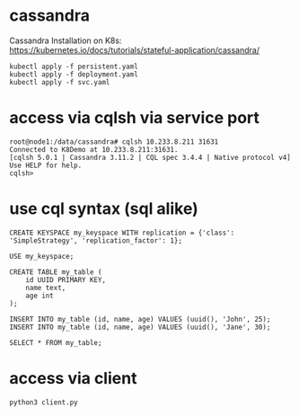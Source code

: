 # cassandra
Cassandra Installation on K8s:    
https://kubernetes.io/docs/tutorials/stateful-application/cassandra/
```
kubectl apply -f persistent.yaml
kubectl apply -f deployment.yaml
kubectl apply -f svc.yaml

```

# access via cqlsh via service port

```
root@node1:/data/cassandra# cqlsh 10.233.8.211 31631
Connected to K8Demo at 10.233.8.211:31631.
[cqlsh 5.0.1 | Cassandra 3.11.2 | CQL spec 3.4.4 | Native protocol v4]
Use HELP for help.
cqlsh>
```
# use cql syntax (sql alike)
```
CREATE KEYSPACE my_keyspace WITH replication = {'class': 'SimpleStrategy', 'replication_factor': 1};

USE my_keyspace;

CREATE TABLE my_table (
    id UUID PRIMARY KEY,
    name text,
    age int
);

INSERT INTO my_table (id, name, age) VALUES (uuid(), 'John', 25);
INSERT INTO my_table (id, name, age) VALUES (uuid(), 'Jane', 30);

SELECT * FROM my_table;
```

# access via client
```
python3 client.py
```
